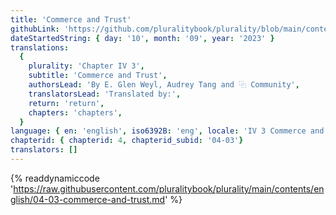 ```yaml
---
title: 'Commerce and Trust'
githubLink: 'https://github.com/pluralitybook/plurality/blob/main/contents/english/04-03-commerce-and-trust.md'
dateStartedString: { day: '10', month: '09', year: '2023' }
translations:
  {
    plurality: 'Chapter IV 3',
    subtitle: 'Commerce and Trust',
    authorsLead: 'By E. Glen Weyl, Audrey Tang and ⿻ Community',
    translatorsLead: 'Translated by:',
    return: 'return',
    chapters: 'chapters',
  }
language: { en: 'english', iso6392B: 'eng', locale: 'IV 3 Commerce and Trust' }
chapterid: { chapterid: 4, chapterid_subid: '04-03'}
translators: []
---
```

{% readdynamiccode 'https://raw.githubusercontent.com/pluralitybook/plurality/main/contents/english/04-03-commerce-and-trust.md' %}

